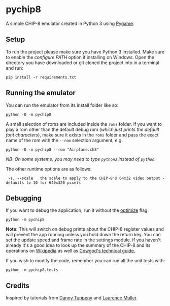 # pychip8
A simple CHIP-8 emulator created in Python 3 using [Pygame](https://www.pygame.org/wiki/about).

## Setup

To run the project please make sure you have Python 3 installed. Make sure to enable the _configure PATH_ option if installing on Windows. Open the directory you have downloaded or git cloned the project into in a terminal and run:

```
pip install -r requirements.txt
```

## Running the emulator

You can run the emulator from its install folder like so:

```
python -O -m pychip8
```
A small selection of roms are included inside the `roms` folder. If you want to play a rom other than the default debug rom (*which just prints the default font characters*), make sure it exists in the `roms` folder and pass the exact name of the rom with the
`--rom` selection argument, e.g.

```
python -O -m pychip8 --rom "Airplane.ch8"
```

_NB: On some systems, you may need to type `python3` instead of `python`._

The other runtime options are as follows:

```
 -s, --scale   the scale to apply to the CHIP-8's 64x32 video output - defaults to 10 for 640x320 pixels
```

## Debugging
If you want to debug the application, run it without the [optimize](https://docs.python.org/3/using/cmdline.html#cmdoption-o) flag:

```
python -m pychip8

```

**Note:** This will switch on debug prints about the CHIP-8 register values and will prevent the app running
unless you hold down the return key. You can set the update speed and frame rate in the settings module.
If you haven't already it's a good idea to look up the summary of the CHIP-8 and its operations on [Wikipedia](https://en.wikipedia.org/wiki/CHIP-8) as well as [Cowgod's technical guide.](http://devernay.free.fr/hacks/chip8/C8TECH10.HTM)

If you wish to modify the code, remember you can run all the unit tests with:

```
python -m pychip8.tests
```

## Credits
Inspired by tutorials from [Danny Tuppeny](https://blog.dantup.com/2016/06/building-a-chip-8-interpreter-in-csharp/) and [Laurence Muller](http://www.multigesture.net/articles/how-to-write-an-emulator-chip-8-interpreter/).
